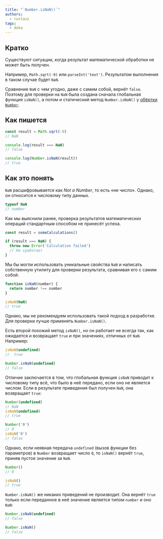 ```yaml
---
title: "`Number.isNaN()`"
authors:
  - ruslauz
tags:
  - doka
---
```


## Кратко

Существуют ситуации, когда результат математической обработки не может быть получен.

Например, `Math.sqrt(-9)` или `parseInt('text')`. Результатом выполнения в таком случае будет `NaN`.

Сравнение `NaN` с чем угодно, даже с самим собой, вернёт `false`. Поэтому для проверки на `NaN` была создана сначала глобальная функция `isNaN()`, а потом и статический метод `Number.isNaN()` у [обёртки `Number`](/js/number-wrapper).

## Как пишется

```js
const result = Math.sqrt(-9)
// NaN

console.log(result === NaN)
// false

console.log(Number.isNaN(result))
// true
```

## Как это понять

`NaN` расшифровывается как _Not a Number_, то есть «не число». Однако, он относится к числовому типу данных.

```js
typeof NaN
// number
```

Как мы выяснили ранее, проверка результатов математических операций стандартным способом не принесёт успеха.

```js
const result = someCalculations()

if (result === NaN) {
  throw new Error('Calculation failed')
  // Не сработает
}
```

Мы бы могли использовать уникальные свойства `NaN` и написать собственную утилиту для проверки результата, сравнивая его с самим собой.

```js
function isNaN(number) {
  return number !== number
}

isNaN(NaN)
// true
```

Однако, мы не рекомендуем использовать такой подход в разработке. Для проверки лучше применять `Number.isNaN()`.

Есть второй похожий метод `isNaN()`, но он работает не всегда так, как ожидается и возвращает `true` и при значениях, отличных от `NaN`. Например:

```js
isNaN(undefined)
//  true

Number.isNaN(undefined)
// false
```

Отличие заключается в том, что глобальная функция `isNaN` приводит к числовому типу всё, что было в неё передано, если оно не является числом. Если в результате приведения был получен `NaN`, она возвращает `true`:

```js
Number(undefined)
// NaN
isNaN(undefined)
// true

Number('0')
// 0
isNaN('0')
// false
```

Однако, если неявная передача `undefined` (вызов функции без параметров) в `Number` возвращает число `0`, то `isNaN()` вернёт `true`, приняв пустое значение за `NaN`.

```js
Number()
// 0

isNaN()
// true
```

`Number.isNaN()` же никаких приведений не производит. Она вернёт `true` только если переданное в неё значение является типом `number` и оно `NaN`:

```js
Number.isNaN(undefined)
// false

Number.isNaN()
// false
```
